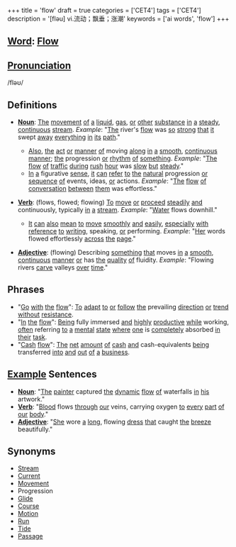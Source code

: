 +++
title = 'flow'
draft = true
categories = ['CET4']
tags = ['CET4']
description = '[fləu] vi.流动；飘垂；涨潮'
keywords = ['ai words', 'flow']
+++

## [Word](/post/word/): [Flow](/post/flow/)

## [Pronunciation](/post/pronunciation/)
/fləʊ/

## Definitions
- **[Noun](/post/noun/)**: [The](/post/the/) [movement](/post/movement/) [of](/post/of/) [a](/post/a/) [liquid](/post/liquid/), [gas](/post/gas/), [or](/post/or/) [other](/post/other/) [substance](/post/substance/) [in](/post/in/) [a](/post/a/) [steady](/post/steady/), [continuous](/post/continuous/) [stream](/post/stream/). _Example_: "[The](/post/the/) river's [flow](/post/flow/) was [so](/post/so/) [strong](/post/strong/) [that](/post/that/) [it](/post/it/) swept [away](/post/away/) [everything](/post/everything/) [in](/post/in/) [its](/post/its/) [path](/post/path/)."
  - [Also](/post/also/), [the](/post/the/) [act](/post/act/) [or](/post/or/) [manner](/post/manner/) [of](/post/of/) moving [along](/post/along/) [in](/post/in/) [a](/post/a/) [smooth](/post/smooth/), [continuous](/post/continuous/) [manner](/post/manner/); [the](/post/the/) progression [or](/post/or/) [rhythm](/post/rhythm/) [of](/post/of/) [something](/post/something/). _Example_: "[The](/post/the/) [flow](/post/flow/) [of](/post/of/) [traffic](/post/traffic/) [during](/post/during/) [rush](/post/rush/) [hour](/post/hour/) was [slow](/post/slow/) [but](/post/but/) [steady](/post/steady/)."
  - [In](/post/in/) [a](/post/a/) figurative [sense](/post/sense/), [it](/post/it/) [can](/post/can/) [refer](/post/refer/) [to](/post/to/) [the](/post/the/) [natural](/post/natural/) progression [or](/post/or/) [sequence](/post/sequence/) [of](/post/of/) events, ideas, [or](/post/or/) actions. _Example_: "[The](/post/the/) [flow](/post/flow/) [of](/post/of/) [conversation](/post/conversation/) [between](/post/between/) [them](/post/them/) was effortless."
  
- **[Verb](/post/verb/)**: (flows, flowed; flowing) [To](/post/to/) [move](/post/move/) [or](/post/or/) [proceed](/post/proceed/) [steadily](/post/steadily/) [and](/post/and/) continuously, typically [in](/post/in/) [a](/post/a/) [stream](/post/stream/). _Example_: "[Water](/post/water/) flows downhill."
  - [It](/post/it/) [can](/post/can/) [also](/post/also/) [mean](/post/mean/) [to](/post/to/) [move](/post/move/) [smoothly](/post/smoothly/) [and](/post/and/) [easily](/post/easily/), [especially](/post/especially/) [with](/post/with/) [reference](/post/reference/) [to](/post/to/) [writing](/post/writing/), speaking, [or](/post/or/) performing. _Example_: "[Her](/post/her/) words flowed effortlessly [across](/post/across/) [the](/post/the/) [page](/post/page/)."
  
- **[Adjective](/post/adjective/)**: (flowing) Describing [something](/post/something/) [that](/post/that/) moves [in](/post/in/) [a](/post/a/) [smooth](/post/smooth/), [continuous](/post/continuous/) [manner](/post/manner/) [or](/post/or/) has [the](/post/the/) [quality](/post/quality/) [of](/post/of/) fluidity. _Example_: "Flowing rivers [carve](/post/carve/) valleys [over](/post/over/) [time](/post/time/)."

## Phrases
- "[Go](/post/go/) [with](/post/with/) [the](/post/the/) [flow](/post/flow/)": [To](/post/to/) [adapt](/post/adapt/) [to](/post/to/) [or](/post/or/) [follow](/post/follow/) [the](/post/the/) prevailing [direction](/post/direction/) [or](/post/or/) [trend](/post/trend/) [without](/post/without/) [resistance](/post/resistance/).
- "[In](/post/in/) [the](/post/the/) [flow](/post/flow/)": [Being](/post/being/) fully immersed [and](/post/and/) [highly](/post/highly/) [productive](/post/productive/) [while](/post/while/) working, [often](/post/often/) referring [to](/post/to/) [a](/post/a/) [mental](/post/mental/) [state](/post/state/) [where](/post/where/) [one](/post/one/) is [completely](/post/completely/) absorbed [in](/post/in/) [their](/post/their/) [task](/post/task/).
- "[Cash](/post/cash/) [flow](/post/flow/)": [The](/post/the/) [net](/post/net/) [amount](/post/amount/) [of](/post/of/) [cash](/post/cash/) [and](/post/and/) cash-equivalents [being](/post/being/) transferred [into](/post/into/) [and](/post/and/) [out](/post/out/) [of](/post/of/) [a](/post/a/) [business](/post/business/).

## [Example](/post/example/) Sentences
- **[Noun](/post/noun/)**: "[The](/post/the/) [painter](/post/painter/) captured [the](/post/the/) [dynamic](/post/dynamic/) [flow](/post/flow/) [of](/post/of/) waterfalls [in](/post/in/) [his](/post/his/) artwork."
- **[Verb](/post/verb/)**: "[Blood](/post/blood/) flows [through](/post/through/) [our](/post/our/) veins, carrying oxygen [to](/post/to/) [every](/post/every/) [part](/post/part/) [of](/post/of/) [our](/post/our/) [body](/post/body/)."
- **[Adjective](/post/adjective/)**: "[She](/post/she/) wore [a](/post/a/) [long](/post/long/), flowing [dress](/post/dress/) [that](/post/that/) caught [the](/post/the/) [breeze](/post/breeze/) beautifully."

## Synonyms
- [Stream](/post/stream/)
- [Current](/post/current/)
- [Movement](/post/movement/)
- Progression
- [Glide](/post/glide/)
- [Course](/post/course/)
- [Motion](/post/motion/)
- [Run](/post/run/)
- [Tide](/post/tide/)
- [Passage](/post/passage/)
